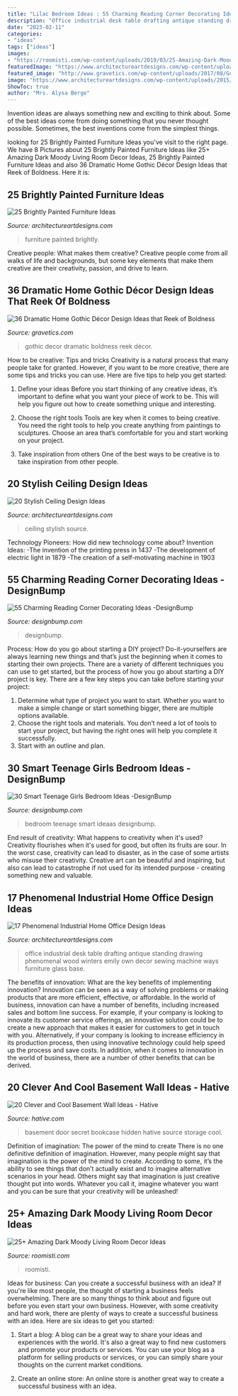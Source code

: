 ```yaml
---
title: "Lilac Bedroom Ideas : 55 Charming Reading Corner Decorating Ideas -designbump"
description: "Office industrial desk table drafting antique standing drawing phenomenal wood winters emily own decor sewing machine ways furniture glass base"
date: "2023-02-11"
categories:
- "ideas"
tags: ["ideas"]
images:
- "https://roomisti.com/wp-content/uploads/2019/03/25-Amazing-Dark-Moody-Living-Room-Decor-Ideas-17.jpg"
featuredImage: "https://www.architectureartdesigns.com/wp-content/uploads/2015/02/342.jpg"
featured_image: "http://www.gravetics.com/wp-content/uploads/2017/08/Gothic-style.jpg"
image: "https://www.architectureartdesigns.com/wp-content/uploads/2015/02/342.jpg"
ShowToc: true
author: "Mrs. Alysa Berge"
---
```



Invention ideas are always something new and exciting to think about. Some of the best ideas come from doing something that you never thought possible. Sometimes, the best inventions come from the simplest things.

	

		
looking for 25 Brightly Painted Furniture Ideas you've visit to the right page. We have 8 Pictures about 25 Brightly Painted Furniture Ideas like 25+ Amazing Dark Moody Living Room Decor Ideas, 25 Brightly Painted Furniture Ideas and also 36 Dramatic Home Gothic Décor Design Ideas that Reek of Boldness. Here it is:
		
    
## 25 Brightly Painted Furniture Ideas

<img loading=lazy src="https://www.architectureartdesigns.com/wp-content/uploads/2013/06/253-630x942.jpg" onerror="this.onerror=null;this.src='https://tse3.mm.bing.net/th?id=OIP.sDEQrrEc9YdJ9UsCdI0XQwHaLE&amp;pid=15.1';" alt="25 Brightly Painted Furniture Ideas">

_Source: architectureartdesigns.com_

>furniture painted brightly. 

	

Creative people: What makes them creative?
Creative people come from all walks of life and backgrounds, but some key elements that make them creative are their creativity, passion, and drive to learn.

    
## 36 Dramatic Home Gothic Décor Design Ideas That Reek Of Boldness

<img loading=lazy src="http://www.gravetics.com/wp-content/uploads/2017/08/Gothic-style.jpg" onerror="this.onerror=null;this.src='https://tse2.mm.bing.net/th?id=OIP.x7k0D4j9xF7DmmGLk7yhcgHaLH&amp;pid=15.1';" alt="36 Dramatic Home Gothic Décor Design Ideas that Reek of Boldness">

_Source: gravetics.com_

>gothic decor dramatic boldness reek décor. 

	

How to be creative: Tips and tricks
Creativity is a natural process that many people take for granted. However, if you want to be more creative, there are some tips and tricks you can use. Here are five tips to help you get started:
1. Define your ideas
Before you start thinking of any creative ideas, it’s important to define what you want your piece of work to be. This will help you figure out how to create something unique and interesting.

2. Choose the right tools
Tools are key when it comes to being creative. You need the right tools to help you create anything from paintings to sculptures. Choose an area that’s comfortable for you and start working on your project.
3. Take inspiration from others
One of the best ways to be creative is to take inspiration from other people.

    
## 20 Stylish Ceiling Design Ideas

<img loading=lazy src="https://www.architectureartdesigns.com/wp-content/uploads/2013/06/1112-630x840.jpg" onerror="this.onerror=null;this.src='https://tse3.mm.bing.net/th?id=OIP.70sAx9dpVazg0em3rFH2ZQHaJ4&amp;pid=15.1';" alt="20 Stylish Ceiling Design Ideas">

_Source: architectureartdesigns.com_

>ceiling stylish source. 

	

Technology Pioneers: How did new technology come about?
Invention Ideas: 
-The invention of the printing press in 1437 
-The development of electric light in 1879 
-The creation of a self-motivating machine in 1903

    
## 55 Charming Reading Corner Decorating Ideas -DesignBump

<img loading=lazy src="http://cdn.designbump.com/wp-content/uploads/2015/11/reading-corner-nook22.jpg" onerror="this.onerror=null;this.src='https://tse1.mm.bing.net/th?id=OIP.tLGY7aJv86MNIoTHpz4ocQHaKN&amp;pid=15.1';" alt="55 Charming Reading Corner Decorating Ideas -DesignBump">

_Source: designbump.com_

>designbump. 

	

Process: How do you go about starting a DIY project?
Do-it-yourselfers are always learning new things and that’s just the beginning when it comes to starting their own projects. There are a variety of different techniques you can use to get started, but the process of how you go about starting a DIY project is key. 
There are a few key steps you can take before starting your project:

1. Determine what type of project you want to start. Whether you want to make a simple change or start something bigger, there are multiple options available.
2. Choose the right tools and materials. You don’t need a lot of tools to start your project, but having the right ones will help you complete it successfully. 
3. Start with an outline and plan.

    
## 30 Smart Teenage Girls Bedroom Ideas -DesignBump

<img loading=lazy src="https://cdn.designbump.com/wp-content/uploads/2014/09/teenage-girl-bedroom-ideaas-021.jpg" onerror="this.onerror=null;this.src='https://tse3.mm.bing.net/th?id=OIP.FQBgBMBvWRfQuM43jNJgswHaLH&amp;pid=15.1';" alt="30 Smart Teenage Girls Bedroom Ideas -DesignBump">

_Source: designbump.com_

>bedroom teenage smart ideaas designbump. 

	

End result of creativity: What happens to creativity when it's used?
Creativity flourishes when it's used for good, but often its fruits are sour. In the worst case, creativity can lead to disaster, as in the case of some artists who misuse their creativity. Creative art can be beautiful and inspiring, but also can lead to catastrophe if not used for its intended purpose - creating something new and valuable.

    
## 17 Phenomenal Industrial Home Office Design Ideas

<img loading=lazy src="https://www.architectureartdesigns.com/wp-content/uploads/2015/02/342.jpg" onerror="this.onerror=null;this.src='https://tse3.mm.bing.net/th?id=OIP.L48gDUcpeLNfsbna8-TWwQHaJ4&amp;pid=15.1';" alt="17 Phenomenal Industrial Home Office Design Ideas">

_Source: architectureartdesigns.com_

>office industrial desk table drafting antique standing drawing phenomenal wood winters emily own decor sewing machine ways furniture glass base. 

	

The benefits of innovation: What are the key benefits of implementing innovation?
Innovation can be seen as a way of solving problems or making products that are more efficient, effective, or affordable. In the world of business, innovation can have a number of benefits, including increased sales and bottom line success. For example, if your company is looking to innovate its customer service offerings, an innovative solution could be to create a new approach that makes it easier for customers to get in touch with you. Alternatively, if your company is looking to increase efficiency in its production process, then using innovative technology could help speed up the process and save costs. In addition, when it comes to innovation in the world of business, there are a number of other benefits that can be derived.

    
## 20 Clever And Cool Basement Wall Ideas - Hative

<img loading=lazy src="https://hative.com/wp-content/uploads/2014/05/basement-wall-ideas/2-secret-bookcase-door.jpg" onerror="this.onerror=null;this.src='https://tse1.mm.bing.net/th?id=OIP.m3PQnOQWs2APjJCyO4gy5wHaJ4&amp;pid=15.1';" alt="20 Clever and Cool Basement Wall Ideas - Hative">

_Source: hative.com_

>basement door secret bookcase hidden hative source storage cool. 

	

Definition of imagination: The power of the mind to create
There is no one definitive definition of imagination. However, many people might say that imagination is the power of the mind to create. According to some, it’s the ability to see things that don’t actually exist and to imagine alternative scenarios in your head. Others might say that imagination is just creative thought put into words. Whatever you call it, imagine whatever you want and you can be sure that your creativity will be unleashed!

    
## 25+ Amazing Dark Moody Living Room Decor Ideas

<img loading=lazy src="https://roomisti.com/wp-content/uploads/2019/03/25-Amazing-Dark-Moody-Living-Room-Decor-Ideas-17.jpg" onerror="this.onerror=null;this.src='https://tse4.mm.bing.net/th?id=OIP.AMxjeUbfPlutYY1QifJQxQHaLH&amp;pid=15.1';" alt="25+ Amazing Dark Moody Living Room Decor Ideas">

_Source: roomisti.com_

>roomisti. 

	

Ideas for business: Can you create a successful business with an idea?
If you're like most people, the thought of starting a business feels overwhelming. There are so many things to think about and figure out before you even start your own business. However, with some creativity and hard work, there are plenty of ways to create a successful business with an idea. Here are six ideas to get you started:
1) Start a blog: A blog can be a great way to share your ideas and experiences with the world. It's also a great way to find new customers and promote your products or services. You can use your blog as a platform for selling products or services, or you can simply share your thoughts on the current market conditions.

2) Create an online store: An online store is another great way to create a successful business with an idea.

